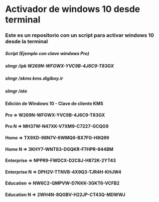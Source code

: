 # Activador de windows 10 desde terminal

### Este es un repositorio con un script para activar windows 10 desde la terminal


##### Script (Ejemplo con clave windows Pro)
##### slmgr /ipk W269N-WFGWX-YVC9B-4J6C9-T83GX
##### slmgr /skms kms.digiboy.ir
##### slmgr /ato 





####  Edición de Windows 10   -	Clave de cliente KMS 
####  Pro			                 => 	W269N-WFGWX-YVC9B-4J6C9-T83GX     
####  Pro N			               => 	MH37W-N47XK-V7XM9-C7227-GCQG9    	
####  Home			               => 	TX9XD-98N7V-6WMQ6-BX7FG-H8Q99	    
####  Home N		               => 	3KHY7-WNT83-DGQKR-F7HPR-844BM	    
####  Enterprise	     	       => 	NPPR9-FWDCX-D2C8J-H872K-2YT43	    
####  Enterprise N		         => 	DPH2V-TTNVB-4X9Q3-TJR4H-KHJW4	    
####  Education		             => 	NW6C2-QMPVW-D7KKK-3GKT6-VCFB2	    
####  Education N	         	   => 	2WH4N-8QGBV-H22JP-CT43Q-MDWWJ	    
